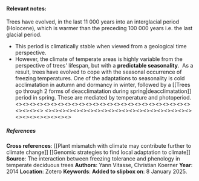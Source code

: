 #### **Relevant notes**:
Trees have evolved, in the last 11 000 years into an interglacial period (Holocene), which is warmer than the preceding 100 000 years i.e. the last glacial period. 
- This period is climatically stable when viewed from a geological time perspective. 
- However, the climate of temperate areas is highly variable from the perspective of trees' lifespan, but with a **predictable seasonality**.  As a result, trees have evolved to cope with the seasonal occurrence of freezing temperatures. One of the adaptations to seasonality is cold acclimatation in autumn and dormancy in winter, followed by a [[Trees go through 2 forms of deacclimatation during spring|deacclimatation]] period in spring. These are mediated by temperature and photoperiod.
<><><><><><><><><><><><><><><><><><><><><><><><><><><><><>
<><><><><><><><><><><><><><><><><><><><><><><><><><><><><>
##### References
**Cross references**: 
[[Plant mismatch with climate may contribute further to climate change]]
[[Genomic strategies to find local adaptation to climate]]
**Source**: The interaction between freezing tolerance and phenology in temperate deciduous trees
**Authors**: Yann Vitasse, Christian Koerner
**Year**: 2014
**Location**: Zotero
**Keywords**: 
**Added to slipbox on**: 8 January 2025. 
